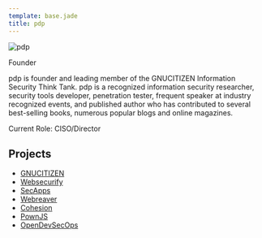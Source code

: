 ```yaml
---
template: base.jade
title: pdp
---
```


![pdp](https://pdparchitect.github.io/www/pdp.png)

Founder <a href="https://twitter.com/pdp"><i class="fa fa-twitter"></i></a> <a href="https://github.com/pdparchitect"><i class="fa fa-github"></i></a> <a href="https://www.linkedin.com/in/pdparchitect"><i class="fa fa-linkedin"></i></a>

pdp is founder and leading member of the GNUCITIZEN Information Security Think Tank. pdp is a recognized information security researcher, security tools developer, penetration tester, frequent speaker at industry recognized events, and published author who has contributed to several best-selling books, numerous popular blogs and online magazines.

Current Role: CISO/Director

## Projects

* [GNUCITIZEN](https://gnucitizen.org)
* [Websecurify](https://websecurify.com)
* [SecApps](https://secapps.com)
* [Webreaver](https://webreaver.com)
* [Cohesion](https://cohesion.com)
* [PownJS](https://pownjs.com)
* [OpenDevSecOps](https://opendevsecops.org)
